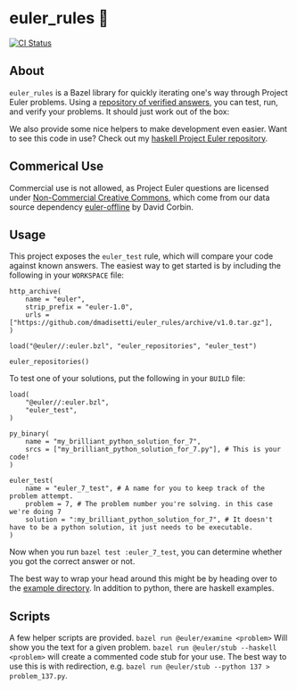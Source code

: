 # euler_rules :abacus:
[![CI Status](https://github.com/dmadisetti/euler_rules/workflows/bazel-test/badge.svg)](https://github.com/dmadisetti/euler_rules)

## About

`euler_rules` is a Bazel library for quickly iterating one's way through
Project Euler problems. Using a [repository of verified
answers](https://github.com/davidcorbin/euler-offline), you can test, run, and
verify your problems. It should just work out of the box:


We also provide some nice helpers to make development even easier. Want to see
this code in use? Check out my [haskell Project Euler
repository](https://github.com/dmadisetti/painfulhaskell).

## Commerical Use
Commercial use is not allowed, as Project Euler questions are licensed under
[Non-Commercial Creative Commons](https://projecteuler.net/copyright), which
come from our data source dependency
[euler-offline](https://github.com/davidcorbin/euler-offline) by David Corbin.

## Usage

This project exposes the `euler_test` rule, which will compare your code
against known answers. The easiest way to get started is by including the
following in your `WORKSPACE` file:

```starlark
http_archive(
    name = "euler",
    strip_prefix = "euler-1.0",
    urls = ["https://github.com/dmadisetti/euler_rules/archive/v1.0.tar.gz"],
)

load("@euler//:euler.bzl", "euler_repositories", "euler_test")

euler_repositories()
```

To test one of your solutions, put the following in your `BUILD` file:

```starlark
load(
    "@euler//:euler.bzl",
    "euler_test",
)

py_binary(
    name = "my_brilliant_python_solution_for_7",
    srcs = ["my_brilliant_python_solution_for_7.py"], # This is your code!
)

euler_test(
    name = "euler_7_test", # A name for you to keep track of the problem attempt.
    problem = 7, # The problem number you're solving. in this case we're doing 7
    solution = ":my_brilliant_python_solution_for_7", # It doesn't have to be a python solution, it just needs to be executable.
)
```

Now when you run `bazel test :euler_7_test`, you can determine whether you got the correct answer or not.

The best way to wrap your head around this might be by heading over to the
[example
directory](https://github.com/dmadisetti/euler_rules/tree/master/examples). In
addition to python, there are haskell examples.

## Scripts

A few helper scripts are provided. `bazel run @euler/examine <problem>` Will
show you the text for a given problem. `bazel run @euler/stub --haskell
<problem>` will create a commented code stub for your use. The best way to
use this is with redirection, e.g. `bazel run @euler/stub --python 137 > problem_137.py`.
